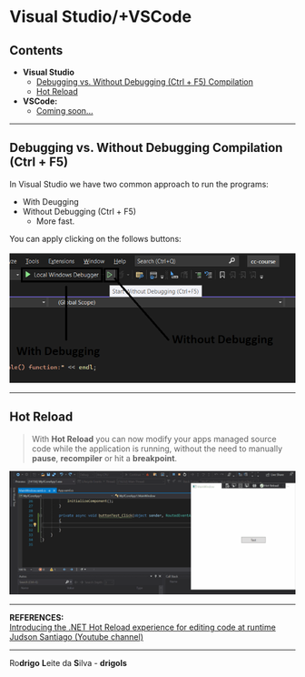 # Visual Studio/+VSCode

## Contents

 - **Visual Studio**
   - [Debugging vs. Without Debugging (Ctrl + F5) Compilation](#dgb-no)
   - [Hot Reload](#hot-reload)
 - **VSCode:**
   - [Coming soon...](#)
---

<div id="dgb-no"></div>

## Debugging vs. Without Debugging Compilation (Ctrl + F5)

In Visual Studio we have two common approach to run the programs:

 - With Deugging
 - Without Debugging (Ctrl + F5)
   - More fast.

You can apply clicking on the follows buttons:

![img](images/debugging-vs-no.png)  

---

<div id="hot-reload"></div>

## Hot Reload

> With **Hot Reload** you can now modify your apps managed source code while the application is running, without the need to manually **pause**, **recompiler** or hit a **breakpoint**.

![img](images/hot-reload.gif)  

---

**REFERENCES:**  
[Introducing the .NET Hot Reload experience for editing code at runtime](https://devblogs.microsoft.com/dotnet/introducing-net-hot-reload/#what-is-net-hot-reload)  
[Judson Santiago (Youtube channel)](https://www.youtube.com/@JudSan/videos)  

---

Ro**drigo** **L**eite da **S**ilva - **drigols**
